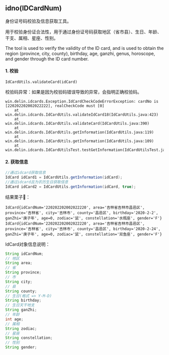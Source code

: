 ## idno(IDCardNum)
身份证号码校验及信息获取工具。

用于校验身份证合法性，用于通过身份证号码获取地区（省市县）、生日、年龄、干支、属相、星座、性别。

The tool is used to verify the validity of the ID card, and is used to obtain the region (province, city, county), birthday, age, ganzhi, genus, horoscope, and gender through the ID card number.

#### 1. 校验
`IdCardUtils.validateCard(idCard)`

校验码异常：如果是因为校验码错误导致的异常，会指明正确校验码。
```
win.delin.idcards.Exception.IdCardCheckCodeErrorException: cardNo is [220202202002022222], realCheckCode must [0]
	at win.delin.idcards.IdCardUtils.validateIdCard18(IdCardUtils.java:423)
	at win.delin.idcards.IdCardUtils.validateCard(IdCardUtils.java:390)
	at win.delin.idcards.IdCardUtils.getInformation(IdCardUtils.java:119)
	at win.delin.idcards.IdCardUtils.getInformation(IdCardUtils.java:109)
	at win.delin.idcards.IdCardUtilsTest.testGetInformation(IdCardUtilsTest.java:23)
```

#### 2. 获取信息
```java
//通过idcard获取信息
IdCard idCard1 = IdCardUtils.getInformation(idCard);
//通过idcard且为农历生日获取信息
IdCard idCard2 = IdCardUtils.getInformation(idCard, true);
```

结果栗子🌰：
```
IdCard{idCardNum='220202202002022220', area='吉林省吉林市昌邑区', province='吉林省', city='吉林市', county='昌邑区', birthday='2020-2-2', ganZhi='庚子年', age=0, zodiac='鼠', constellation='水瓶座', gender='F'}
IdCard{idCardNum='220202202002022220', area='吉林省吉林市昌邑区', province='吉林省', city='吉林市', county='昌邑区', birthday='2020-2-24', ganZhi='庚子年', age=0, zodiac='鼠', constellation='双鱼座', gender='F'}
```

IdCard对象信息说明：
```java
String idCardNum;
// 地区
String area;
// 省
String province;
// 市
String city;
// 县
String county;
// 生日(格式 => Y-M-D)
String birthday;
// 生日天干地支
String ganZhi;
// 年龄
int age;
// 属相
String zodiac;
// 星座
String constellation;
// 性别
String gender;
```
